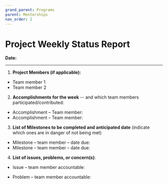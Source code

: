 ```yaml
---
grand_parent: Programs
parent: Mentorships
nav_order: 2
---
```


# Project Weekly Status Report

**Date:**

____



1. **Project Members (if applicable):**
- Team member 1
- Team member 2

2. **Accomplishments for the week** -- and which team members participated/contributed:
- Accomplishment – Team member:
- Accomplishment – Team member:
	


3. **List of Milestones to be completed and anticipated date** (indicate which ones are in danger of not being met) 
- Milestone – team member – date due:
- Milestone – team member – date due:

4. **List of issues, problems, or concern(s)**:

- Issue – team member accountable:

- Problem – team member accountable:
